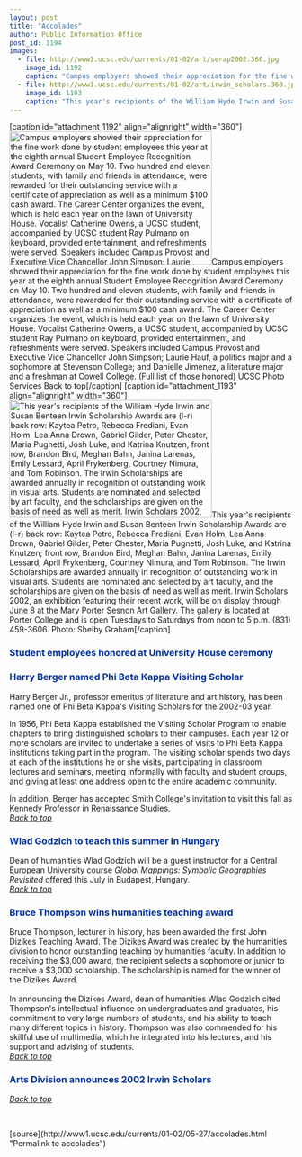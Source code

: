 ```yaml
---
layout: post
title: "Accolades"
author: Public Information Office
post_id: 1194
images:
  - file: http://www1.ucsc.edu/currents/01-02/art/serap2002.360.jpg
    image_id: 1192
    caption: "Campus employers showed their appreciation for the fine work done by student employees this year at the eighth annual Student Employee Recognition Award Ceremony on May 10. Two hundred and eleven students, with family and friends in attendance, were rewarded for their outstanding service with a certificate of appreciation as well as a minimum $100 cash award. The Career Center organizes the event, which is held each year on the lawn of University House. Vocalist Catherine Owens, a UCSC student, accompanied by UCSC student Ray Pulmano on keyboard, provided entertainment, and refreshments were served. Speakers included Campus Provost and Executive Vice Chancellor John Simpson; Laurie Hauf, a politics major and a sophomore at Stevenson College; and Danielle Jimenez, a literature major and a freshman at Cowell College. (Full list of those honored) UCSC Photo Services Back to top"
  - file: http://www1.ucsc.edu/currents/01-02/art/irwin_scholars.360.jpg
    image_id: 1193
    caption: "This year's recipients of the William Hyde Irwin and Susan Benteen Irwin Scholarship Awards are (l-r) back row: Kaytea Petro, Rebecca Frediani, Evan Holm, Lea Anna Drown, Gabriel Gilder, Peter Chester, Maria Pugnetti, Josh Luke, and Katrina Knutzen; front row, Brandon Bird, Meghan Bahn, Janina Larenas, Emily Lessard, April Frykenberg, Courtney Nimura, and Tom Robinson. The Irwin Scholarships are awarded annually in recognition of outstanding work in visual arts. Students are nominated and selected by art faculty, and the scholarships are given on the basis of need as well as merit. Irwin Scholars 2002, an exhibition featuring their recent work, will be on display through June 8 at the Mary Porter Sesnon Art Gallery. The gallery is located at Porter College and is open Tuesdays to Saturdays from noon to 5 p.m. (831) 459-3606. Photo: Shelby Graham"
---
```


[caption id="attachment_1192" align="alignright" width="360"]<a href="http://localhost/mysite/wp-content/uploads/2002/05/serap2002.360.jpg"><img class="size-full wp-image-1192" src="http://localhost/mysite/wp-content/uploads/2002/05/serap2002.360.jpg" alt="Campus employers showed their appreciation for the fine work done by student employees this year at the eighth annual Student Employee Recognition Award Ceremony on May 10. Two hundred and eleven students, with family and friends in attendance, were rewarded for their outstanding service with a certificate of appreciation as well as a minimum $100 cash award. The Career Center organizes the event, which is held each year on the lawn of University House. Vocalist Catherine Owens, a UCSC student, accompanied by UCSC student Ray Pulmano on keyboard, provided entertainment, and refreshments were served. Speakers included Campus Provost and Executive Vice Chancellor John Simpson; Laurie Hauf, a politics major and a sophomore at Stevenson College; and Danielle Jimenez, a literature major and a freshman at Cowell College. (Full list of those honored) UCSC Photo Services Back to top" width="360" height="237" /></a>Campus employers showed their appreciation for the fine work done by student employees this year at the eighth annual Student Employee Recognition Award Ceremony on May 10. Two hundred and eleven students, with family and friends in attendance, were rewarded for their outstanding service with a certificate of appreciation as well as a minimum $100 cash award. The Career Center organizes the event, which is held each year on the lawn of University House. Vocalist Catherine Owens, a UCSC student, accompanied by UCSC student Ray Pulmano on keyboard, provided entertainment, and refreshments were served. Speakers included Campus Provost and Executive Vice Chancellor John Simpson; Laurie Hauf, a politics major and a sophomore at Stevenson College; and Danielle Jimenez, a literature major and a freshman at Cowell College. (Full list of those honored) UCSC Photo Services Back to top[/caption]
[caption id="attachment_1193" align="alignright" width="360"]<a href="http://localhost/mysite/wp-content/uploads/2002/05/irwin_scholars.360.jpg"><img class="size-full wp-image-1193" src="http://localhost/mysite/wp-content/uploads/2002/05/irwin_scholars.360.jpg" alt="This year's recipients of the William Hyde Irwin and Susan Benteen Irwin Scholarship Awards are (l-r) back row: Kaytea Petro, Rebecca Frediani, Evan Holm, Lea Anna Drown, Gabriel Gilder, Peter Chester, Maria Pugnetti, Josh Luke, and Katrina Knutzen; front row, Brandon Bird, Meghan Bahn, Janina Larenas, Emily Lessard, April Frykenberg, Courtney Nimura, and Tom Robinson. The Irwin Scholarships are awarded annually in recognition of outstanding work in visual arts. Students are nominated and selected by art faculty, and the scholarships are given on the basis of need as well as merit. Irwin Scholars 2002, an exhibition featuring their recent work, will be on display through June 8 at the Mary Porter Sesnon Art Gallery. The gallery is located at Porter College and is open Tuesdays to Saturdays from noon to 5 p.m. (831) 459-3606. Photo: Shelby Graham" width="360" height="209" /></a>This year's recipients of the William Hyde Irwin and Susan Benteen Irwin Scholarship Awards are (l-r) back row: Kaytea Petro, Rebecca Frediani, Evan Holm, Lea Anna Drown, Gabriel Gilder, Peter Chester, Maria Pugnetti, Josh Luke, and Katrina Knutzen; front row, Brandon Bird, Meghan Bahn, Janina Larenas, Emily Lessard, April Frykenberg, Courtney Nimura, and Tom Robinson. The Irwin Scholarships are awarded annually in recognition of outstanding work in visual arts. Students are nominated and selected by art faculty, and the scholarships are given on the basis of need as well as merit. Irwin Scholars 2002, an exhibition featuring their recent work, will be on display through June 8 at the Mary Porter Sesnon Art Gallery. The gallery is located at Porter College and is open Tuesdays to Saturdays from noon to 5 p.m. (831) 459-3606. Photo: Shelby Graham[/caption]
<h3>
  <a name="Student" id="Student"></a><font color="#003399">Student employees honored at University House ceremony</font>
</h3>
<h3>
  <a name="Harry" id="Harry"></a><font color="#003399">Harry Berger named Phi Beta Kappa Visiting Scholar</font>
</h3>
<p>
  Harry Berger Jr., professor emeritus of literature and art history, has been named one of Phi Beta Kappa's Visiting Scholars for the 2002-03 year.
</p>
<p>
  In 1956, Phi Beta Kappa established the Visiting Scholar Program to enable chapters to bring distinguished scholars to their campuses. Each year 12 or more scholars are invited to undertake a series of visits to Phi Beta Kappa institutions taking part in the program. The visiting scholar spends two days at each of the institutions he or she visits, participating in classroom lectures and seminars, meeting informally with faculty and student groups, and giving at least one address open to the entire academic community.
</p>
<p>
  In addition, Berger has accepted Smith College's invitation to visit this fall as Kennedy Professor in Renaissance Studies.<br>
  <a href="#Student"><i>Back to top</i></a>
</p>
<h3>
  <a name="Wlad" id="Wlad"></a><font color="#003399">Wlad Godzich to teach this summer in Hungary</font>
</h3>
<p>
  Dean of humanities Wlad Godzich will be a guest instructor for a Central European University course <i>Global Mappings: Symbolic Geographies Revisited</i> offered this July in Budapest, Hungary.<br>
  <a href="#Student"><i>Back to top</i></a>
</p>
<h3>
  <a name="Bruce" id="Bruce"></a><font color="#003399">Bruce Thompson wins humanities teaching award</font>
</h3>
<p>
  Bruce Thompson, lecturer in history, has been awarded the first John Dizikes Teaching Award. The Dizikes Award was created by the humanities division to honor outstanding teaching by humanities faculty. In addition to receiving the $3,000 award, the recipient selects a sophomore or junior to receive a $3,000 scholarship. The scholarship is named for the winner of the Dizikes Award.<br>
  <br>
  In announcing the Dizikes Award, dean of humanities Wlad Godzich cited Thompson's intellectual influence on undergraduates and graduates, his commitment to very large numbers of students, and his ability to teach many different topics in history. Thompson was also commended for his skillful use of multimedia, which he integrated into his lectures, and his support and advising of students.<br>
  <a href="#Student"><i>Back to top</i></a>
</p>
<h3>
  <a name="Arts" id="Arts"></a><font color="#003399">Arts Division announces 2002 Irwin Scholars</font>
</h3>
<p>
  <a href="#Student"><i>Back to top</i></a>
</p>
<p>

</p>
<p>
  <br>
  </p>
[source](http://www1.ucsc.edu/currents/01-02/05-27/accolades.html "Permalink to accolades")
